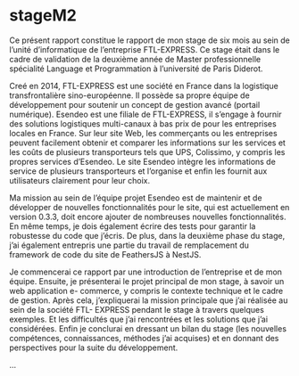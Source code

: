 # stageM2
Ce présent rapport constitue le rapport de mon stage de six mois au sein de l’unité d’informatique de l’entreprise FTL-EXPRESS. Ce stage était dans le cadre de validation de la deuxième année de Master professionnelle spécialité Language et Programmation à l’université de Paris Diderot.

Creé en 2014, FTL-EXPRESS est une société en France dans la logistique transfrontalière sino-européenne. Il possède sa propre équipe de développement pour soutenir un concept de gestion avancé (portail numérique). Esendeo est une filiale de FTL-EXPRESS, il s’engage à fournir des solutions logistiques multi-canaux à bas prix de pour les entreprises locales en France. Sur leur site Web, les commerçants ou les entreprises peuvent facilement obtenir et comparer les informations sur les services et les coûts de plusieurs transporteurs tels que UPS, Colissimo, y compris les propres services d’Esendeo. Le site Esendeo intègre les informations de service de plusieurs transporteurs et l’organise et enfin les fournit aux utilisateurs clairement pour leur choix.

Ma mission au sein de l’équipe projet Esendeo est de maintenir et de développer de nouvelles fonctionnalités pour le site, qui est actuellement en version 0.3.3, doit encore ajouter de nombreuses nouvelles fonctionnalités. En même temps, je dois également écrire des tests pour garantir la robustesse du code que j’écris. De plus, dans la deuxième phase du stage, j’ai également entrepris une partie du travail de remplacement du framework de code du site de FeathersJS à NestJS.

Je commencerai ce rapport par une introduction de l’entreprise et de mon équipe.
 Ensuite, je présenterai le projet principal de mon stage, à savoir un web application e- commerce, y compris le contexte technique et le cadre de gestion.
 Après cela, j’expliquerai la mission principale que j’ai réalisée au sein de la société FTL- EXPRESS pendant le stage à travers quelques exemples. Et les difficultés que j’ai rencontrées et les solutions que j’ai considérées.
 Enfin je conclurai en dressant un bilan du stage (les nouvelles compétences, connaissances, méthodes j’ai acquises) et en donnant des perspectives pour la suite du développement.



...